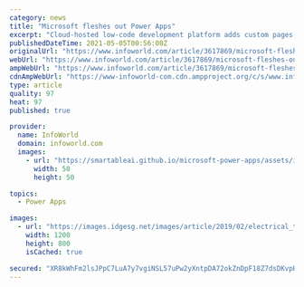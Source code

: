 ```yaml
---
category: news
title: "Microsoft fleshes out Power Apps"
excerpt: "Cloud-hosted low-code development platform adds custom pages, organization-wide app sharing, and an app designer for building model-driven apps from tables, charts, forms, and other components."
publishedDateTime: 2021-05-05T00:56:00Z
originalUrl: "https://www.infoworld.com/article/3617869/microsoft-fleshes-out-power-apps.html"
webUrl: "https://www.infoworld.com/article/3617869/microsoft-fleshes-out-power-apps.html"
ampWebUrl: "https://www.infoworld.com/article/3617869/microsoft-fleshes-out-power-apps.amp.html"
cdnAmpWebUrl: "https://www-infoworld-com.cdn.ampproject.org/c/s/www.infoworld.com/article/3617869/microsoft-fleshes-out-power-apps.amp.html"
type: article
quality: 97
heat: 97
published: true

provider:
  name: InfoWorld
  domain: infoworld.com
  images:
    - url: "https://smartableai.github.io/microsoft-power-apps/assets/images/organizations/infoworld.com-50x50.jpg"
      width: 50
      height: 50

topics:
  - Power Apps

images:
  - url: "https://images.idgesg.net/images/article/2019/02/electrical_tower_structure_lines_connections_network_power_electricity_by_shane_rounce_cc0_via_unsplash_2400x1600-100788531-large.jpg"
    width: 1200
    height: 800
    isCached: true

secured: "XR8kWhFm2lsJPpC7LuA7y7vgiNSL57uPw2yXntpDA72okZnDpF18Z7dsDKvpH5XEAr9Zmai/knIPA9Vz4qce3EgGYaq1jtGsLdBxPhmbzQ2NZ0mYD92UoEVq7xJyWW8sGyIEwc5QnoCryX4xSQ79aYNEkuWy6HRxw+InXJ06Gvniw55Ml7z+Gkuzzn+PE/O+JJs8HLVF4cqBGTBhdlKnHpfBFdmZyGGo/aGPkRtpSG/Bhypy3EZBhmL8mbgm5bLdfxC6umvBs0z8seq264SQvtLgyq/V1SYjzL2nleNIyUOkrzKuOKFrNtUYV8WXjb66ViiWnn4di2+o6LWBTNnuWOsEWNWiGKOHpDRpb0/MS6s=;IHRZO24qZJPWvpHgV4Wekg=="
---
```


